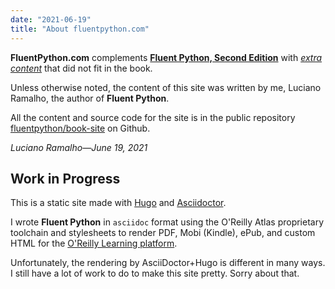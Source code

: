 ```yaml
---
date: "2021-06-19"
title: "About fluentpython.com"
---
```


**FluentPython.com** complements
**[Fluent Python, Second Edition](https://learning.oreilly.com/library/view/fluent-python-2nd/9781492056348/)**
with [_extra content_](/extra/) that did not fit in the book.

Unless otherwise noted, the content of this site was written by me, Luciano Ramalho, the author of **Fluent Python**.

All the content and source code for the site is in the public repository
[fluentpython/book-site](https://github.com/fluentpython/book-site)
on Github.

*Luciano Ramalho—June 19, 2021*

## Work in Progress

This is a static site made with [Hugo](https://gohugo.io/) and [Asciidoctor](https://asciidoctor.org/).

I wrote **Fluent Python** in `asciidoc` format using the O'Reilly Atlas proprietary toolchain and stylesheets
to render PDF, Mobi (Kindle), ePub, and custom HTML for the
[O'Reilly Learning platform](https://learning.oreilly.com/library/view/fluent-python-2nd/9781492056348/).

Unfortunately, the rendering by AsciiDoctor+Hugo is different in many ways.
I still have a lot of work to do to make this site pretty. Sorry about that.
